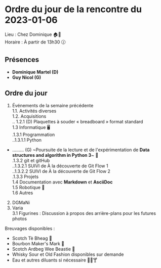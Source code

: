 # Ordre du jour de la rencontre du 2023-01-06
Lieu :    Chez Dominique 🏠🔭  
Horaire : À partir de 13h30 🕜  
## Présences
* **Dominique Martel (D)**  
* **Guy Nicol (G)**

## Ordre du jour
1. Événements de la semaine précédente  
1.1.  Activités diverses  
1.2.  Acquisitions  
.. 1.2.1 (D) Plaquettes à souder « breadboard » format standard  
1.3 Informatique 🖥  
.1.3.1 Programmation  
..1.3.1.1 Python
- ......... (G) ~Poursuite de la lecture et de l'expérimentation de **Data structures and algorithm in Python 3**~ 📖  
.1.3.2 git et gitHub  
..1.3.2.1 SUIVI de À la découverte de Git Flow 1  
..1.3.2.2 SUIVI de À la découverte de Git Flow 2  
.1.3.3 Projets  
1.4 Documentation avec **Markdown** et **AsciiDoc**  
1.5 Robotique 🤖  
1.6 Autres  
2. DGMaNi  
3. Varia  
 3.1 Figurines : Discussion à propos des arrière-plans pour les futures photos

Breuvages disponibles :
  * Scotch Tè Bheag 🥃
  * Bourbon Maker's Mark 🥃
  * Scotch Ardbeg Wee Beastie 🥃
  * Whisky Sour et Old Fashion disponibles sur demande
  * Eau et autres diluants si nécessaire 🍶🍺🍸
  
  
